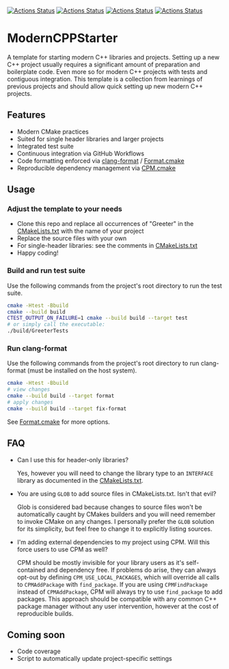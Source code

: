 [![Actions Status](https://github.com/TheLartians/Greeter/workflows/MacOS/badge.svg)](https://github.com/TheLartians/Greeter/actions)
[![Actions Status](https://github.com/TheLartians/Greeter/workflows/Windows/badge.svg)](https://github.com/TheLartians/Greeter/actions)
[![Actions Status](https://github.com/TheLartians/Greeter/workflows/Ubuntu/badge.svg)](https://github.com/TheLartians/Greeter/actions)
[![Actions Status](https://github.com/TheLartians/Greeter/workflows/Style/badge.svg)](https://github.com/TheLartians/Greeter/actions)

# ModernCPPStarter

A template for starting modern C++ libraries and projects.
Setting up a new C++ project usually requires a significant amount of preparation and boilerplate code.
Even more so for modern C++ projects with tests and contiguous integration.
This template is a collection from learnings of previous projects and should allow quick setting up new modern C++ projects.

## Features

- Modern CMake practices
- Suited for single header libraries and larger projects
- Integrated test suite
- Continuous integration via GitHub Workflows
- Code formatting enforced via [clang-format](https://clang.llvm.org/docs/ClangFormat.html) / [Format.cmake](https://github.com/TheLartians/Format.cmake)
- Reproducible dependency management via [CPM.cmake](https://github.com/TheLartians/CPM.cmake)

## Usage

### Adjust the template to your needs

- Clone this repo and replace all occurrences of "Greeter" in the [CMakeLists.txt](CMakeLists.txt) with the name of your project
- Replace the source files with your own
- For single-header libraries: see the comments in [CMakeLists.txt](CMakeLists.txt)
- Happy coding!

### Build and run test suite

Use the following commands from the project's root directory to run the test suite.

```bash
cmake -Htest -Bbuild
cmake --build build
CTEST_OUTPUT_ON_FAILURE=1 cmake --build build --target test
# or simply call the executable: 
./build/GreeterTests
```

### Run clang-format

Use the following commands from the project's root directory to run clang-format (must be installed on the host system).

```bash
cmake -Htest -Bbuild
# view changes
cmake --build build --target format
# apply changes
cmake --build build --target fix-format
```

See [Format.cmake](https://github.com/TheLartians/Format.cmake) for more options.

## FAQ

  - Can I use this for header-only libraries?

    Yes, however you will need to change the library type to an `INTERFACE` library as documented in the [CMakeLists.txt](CMakeLists.txt).

  - You are using `GLOB` to add source files in CMakeLists.txt. Isn't that evil?

    Glob is considered bad because changes to source files won't be automatically caught by CMakes builders and you will need remember to invoke CMake on any changes.
    I personally prefer the `GLOB` solution for its simplicity, but feel free to change it to explicitly listing sources.

  - I'm adding external dependencies to my project using CPM. Will this force users to use CPM as well?

    CPM should be mostly invisible for your library users as it's self-contained and dependency free.
    If problems do arise, they can always opt-out by defining `CPM_USE_LOCAL_PACKAGES`, which will override all calls to `CPMAddPackage` with `find_package`.
    If you are using `CPMFindPackage` instead of `CPMAddPackage`, CPM will always try to use `find_package` to add packages.
    This approach should be compatible with any common C++ package manager without any user intervention, however at the cost of reproducible builds.

## Coming soon

- Code coverage
- Script to automatically update project-specific settings
